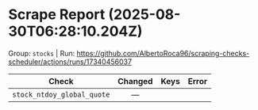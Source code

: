 # Scrape Report (2025-08-30T06:28:10.204Z)

Group: `stocks`  |  Run: https://github.com/AlbertoRoca96/scraping-checks-scheduler/actions/runs/17340456037

| Check | Changed | Keys | Error |
|---|:---:|:--|:--|
| `stock_ntdoy_global_quote` | — |  |  |
